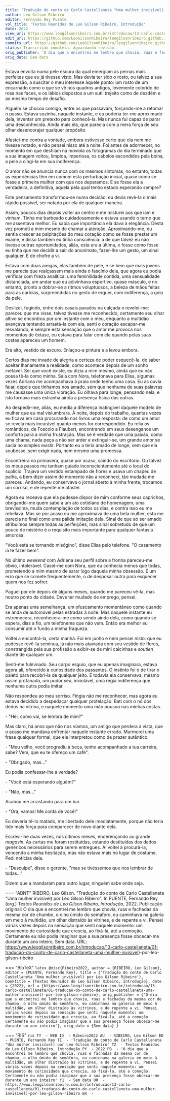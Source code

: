 ```yaml
---
title: 'Tradução do conto de Carlo Castellaneta "Uma mulher invisível) por Leo Gilson Ribeiro'
author: Leo Gilson Ribeiro
editor: Fernando Rey Puente
vol_title: 'Textos Reunidos de Leo Gilson Ribeiro, Introdução'
date: 2022
view_url: https://www.leogilsonribeiro.com.br/introducao/13-carlo-castellaneta/01-traducao-do-conto-de-carlo-castellaneta-uma-mulher-invisivel)-por-leo-gilson-ribeiro
edit_url: https://github.com/LeoGilsonRibeiro/leogilsonribeiro.github.io/edit/main//docs/markdown/introducao/13-carlo-castellaneta/01-traducao-do-conto-de-carlo-castellaneta-uma-mulher-invisivel)-por-leo-gilson-ribeiro.md
commits_url: https://github.com/LeoGilsonRibeiro/leogilsonribeiro.github.io/commits/main/docs/markdown/introducao/13-carlo-castellaneta/01-traducao-do-conto-de-carlo-castellaneta-uma-mulher-invisivel)-por-leo-gilson-ribeiro.md
status: Transcrição completa. Aguardando revisão.
orig_publisher: 'O dia que a encontrei me lembro que chovia, ruas e fachadas da mesma cor de chumbo, o olho úmido do semáforo, eu caminhava na galeria em meio à multidão, um olhar distraído às vitrines, e de repente a vi. Pensei várias vezes depois na sensação que senti naquele momento: um movimento de curiosidade que crescia, ao fixá-la, até a comoção. Certamente eu não podia imaginar que a sua presença fosse obcecar-me durante um ano inteiro'
orig_date: Sem data
---
```


Estava envolta numa pele escura da qual emergiam as pernas mais perfeitas que eu já tivesse visto. Mas devia ter sido o rosto, ou talvez a sua expressão, a suscitar o meu interesse àquele ponto: um rosto de um encarnado como o que se vê nos quadros antigos, levemente colorido de rosa nas faces, e os lábios dispostos a um sutil trejeito como de desdém e ao mesmo tempo de desafio.

Alguém se chocou comigo, entre os que passavam, forçando-me a retomar o passo. Estava sozinha, naquele instante, e eu poderia ter-me aproximado dela, inventar um pretexto para conhecê-la. Mas nunca fui capaz de parar uma desconhecida. Ainda mais ela, que parecia com a mera força de seu olhar desencorajar qualquer propósito.

Afastei-me contra a vontade, embora estivesse certo que ela nem me tivesse notado, e não pensei nisso até a noite. Foi antes de adormecer, no momento em que desfilam na moviola os fotogramas do dia terminado que a sua imagem voltou, límpida, imperiosa, os cabelos escondidos pela boina, a pele a cingi-la em sua indiferença.

O amor não se anuncia nunca com os mesmos sintomas, no entanto, todas as experiências têm em comum esta perturbação inicial, quase como se fosse a primeira mulher com que nos deparamos. E se fosse ela a verdadeira, a definitiva, aquela pela qual tenho estado esperando sempre?

Este pensamento transformou-se numa decisão: eu devia revê-la o mais rápido possível, ser notado por ela de qualquer maneira.

Assim, poucos dias depois voltei ao centro e me misturei aos que iam e vinham. Tinha me barbeado cuidadosamente e estava usando o terno que me assentava melhor. Eu sabia que importância ela dava à elegância. Desta vez prometi a mim mesmo de chamar a atenção. Aproximando-me, eu sentia crescer as palpitações do meu coração como se fosse prestar um exame, e disso também eu tinha consciência: a de que talvez eu não tivesse outras oportunidades, aliás, esta era a última, e fosse como fosse eu tinha que me decidir a sair do anonimato, fazer-lhe um gesto, um sinal qualquer. E de chofre a vi.

Estava com duas amigas, elas também de pele, e se bem que mais jovens me parecia que realçassem mais ainda o fascínio dela, que agora eu podia verificar com frieza analítica: uma feminilidade contida, uma sensualidade distanciada, um andar que eu adivinhava esportivo, quase másculo, e no entanto, pronto a dobrar-se a ritmos voluptuosos, a beleza de mãos feitas para as carícias, surpreendidas no gesto de erguer, com indiferença, a gola da pele.

Deslizei, fugindo, entre dois casais parados na calçada e revelei-me: pareceu que me visse, talvez tivesse me reconhecido, certamente seu olhar altivo se encontrou por um instante com o meu, enquanto a multidão avançava tentando arrastá-la com ela, senti o coração escapar-me resvalando, é sempre esta sensação que o amor me provoca nos momentos de êxtase, eu estava para falar com ela quando pelas suas costas apareceu um homem.

Era alto, vestido de escuro. Enlaçou-a pintura e a levou embora.

Certos dias me invade de alegria a certeza de poder esquecê-la, de saber aceitar lhanamente a realidade, como acontece depois de um sonho inefável. Sei que você existe, eu dizia a mim mesmo, ainda que eu não possa tê-la como minha. Saía com Nora, telefonava para Elisa, algumas vezes Adriana me acompanhava à praia onde tenho uma casa. Eu as ouvia falar, depois que tínhamos nos amado, sem que nenhuma de suas palavras me causasse uma única vibração. Eu olhava para longe, pensando nela, e isto tornava mais estranha ainda a presença física das outras.

Ao despedir-me, aliás, eu media a diferença inatingível daquele modelo de mulher que eu mal vislumbrara. À noite, depois do trabalho, quantas vezes eu ficava em casa procurando nos livros uma resposta: de como um amor se revela mais incurável quanto menos for correspondido. Eu relia os românticos, de Foscolo a Flaubert, encontrando em seus desenganos um conforto para a minha frustração. Mas se é verdade que uma paixão, como uma chama, nada peça a não ser arder e extinguir-se, um grande amor se sacia no simples existir. Portanto eu a teria amado de longe, sem que ela soubesse, sem exigir nada, nem mesmo uma promessa.

Encontrei-a na primavera, quase por acaso, saindo do escritório. Ou talvez os meus passos me tenham guiado inconscientemente até o local do suplício. Trajava um vestido estampado de flores e usava um chapéu de palha, a bem dizer assim de momento não a reconheci, tão mudada me pareceu. Andando, eu conservava o jornal aberto à minha frente, trocamos um sorriso, e de repente me afastei.

Agora eu receava que ela pudesse dispor de mim conforme seus caprichos, obrigando-me quem sabe a um ato cotidiano de homenagem, uma brevíssima, muda contemplação de todos os dias, e contra isso eu me rebelava. Mas se por acaso eu me aproximava de uma bela mulher, esta me parecia no final como uma pálida imitação dela. Sinal de que ao ser amado atribuímos sempre todas as perfeições, mas sinal sobretudo de que um pouco de mistério é o requisito mais importante para qualquer fantasia amorosa.

"Você está se tornando misógino", disse Elisa pelo telefone. "O casamento ia te fazer bem".

No último *weekend* com Adriana seu perfil sobre a fronha pareceu-me óbvio, intolerável. Casei-me com Nora, que eu conhecia menos que todas, prometendo a mim mesmo de sarar logo daquela minha obsessão. É um erro que se comete frequentemente, o de desposar outra para esquecer quem nos fez sofrer.

Paguei por ele depois de alguns meses, quando me pareceu vê-la, mas noutro ponto da cidade. Deve ter mudado de emprego, pensei.

Era apenas uma semelhança, um ofuscamento momentâneo como quando se anda de automóvel pelas estradas à noite. Mas naquele instante eu estremecera, reconhecera-me como sendo ainda dela, como quando se espera, dias a fio, um telefonema que não vem. Então era melhor eu consumir até o fundo a minha fraqueza.

Voltei a encontrá-la, certa manhã. Foi em junho e nem pensei nisto: que eu pudesse revê-la seminua, já não mais ataviada com seu vestido de flores, constrangida pela sua profissão a exibir-se de mini calcinhas e *soutien* diante de qualquer um.

Senti-me fulminado. Seu corpo esguio, que eu apenas imaginara, estava agora ali, oferecido à curiosidade dos passantes. O instinto foi o de tirar o paletó para recobri-la de qualquer jeito. E todavia ela conservava, mesmo assim profanada, um pudor seu, inviolável, uma régia indiferença que nenhuma outra podia imitar.

Não respondeu ao meu sorriso. Fingia não me reconhecer, mas agora eu estava decidido a despedaçar qualquer protelação. Bati com o nó dos dedos na vitrina, e naquele momento uma mão pousou nas minhas costas.

\- "Hei, como vai, se lembra de mim?"

Mas claro, há anos que não nos víamos, um amigo que perdera a vista, que o acaso me mandava enfrentar naquele instante errado. Murmurei uma frase qualquer formal, que ele interpretou como de prazer autêntico.

\- "Meu velho, você progrediu à beça, tenho acompanhado a tua carreira, sabe? Vem, que eu te ofereço um café".

\- "Obrigado, mas\..."

Eu podia confessar-lhe a verdade?

\- "Você está esperando alguém?"

\- "Não, mas\..."

Acabou me arrastando para um bar.

\- "Ora, vamos! Me conta de você!"

Eu deveria tê-lo matado, me libertado dele imediatamente, porque não teria tido mais força para comparecer de novo diante dela.

Escrevi-lhe duas vezes, nos últimos meses, enderençando ao grande *magasin*. As cartas me foram restituídas, estando destituídas dos dados genéricos necessários para serem entregues. Aí voltei a procurá-la, vencendo a minha hesitação, mas não estava mais no lugar de costume. Pedi notícias dela.

\- "Desculpe", disse o gerente, "mas se tivéssemos que nos lembrar de todas\..."

Dizem que a mandaram para outro lugar, ninguém sabe onde seja.


=== "ABNT"
    RIBEIRO, Leo Gilson. "Tradução do conto de Carlo Castellaneta "Uma mulher invisível) por Leo Gilson Ribeiro". In PUENTE, Fernando Rey (org.) <em>Textos Reunidos de Leo Gilson Ribeiro, Introdução</em>, 2022. Publicação original: O dia que a encontrei me lembro que chovia, ruas e fachadas da mesma cor de chumbo, o olho úmido do semáforo, eu caminhava na galeria em meio à multidão, um olhar distraído às vitrines, e de repente a vi. Pensei várias vezes depois na sensação que senti naquele momento: um movimento de curiosidade que crescia, ao fixá-la, até a comoção. Certamente eu não podia imaginar que a sua presença fosse obcecar-me durante um ano inteiro, Sem data. URL: <a href="stable_url">https://www.leogilsonribeiro.com.br/introducao/13-carlo-castellaneta/01-traducao-do-conto-de-carlo-castellaneta-uma-mulher-invisivel)-por-leo-gilson-ribeiro</a>

=== "BibTeX"
    ```latex
    @misc{Ribeiro2022,
    author = {RIBEIRO, Leo Gilson},
    editor = {PUENTE, Fernando Rey},
    title = {'Tradução do conto de Carlo Castellaneta "Uma mulher invisível) por Leo Gilson Ribeiro'},
    booktitle = {Textos Reunidos de Leo Gilson Ribeiro, Introdução},
    date = {2022},
    url = {https://www.leogilsonribeiro.com.br/introducao/13-carlo-castellaneta/01-traducao-do-conto-de-carlo-castellaneta-uma-mulher-invisivel)-por-leo-gilson-ribeiro},
    orig_publisher = {'O dia que a encontrei me lembro que chovia, ruas e fachadas da mesma cor de chumbo, o olho úmido do semáforo, eu caminhava na galeria em meio à multidão, um olhar distraído às vitrines, e de repente a vi. Pensei várias vezes depois na sensação que senti naquele momento: um movimento de curiosidade que crescia, ao fixá-la, até a comoção. Certamente eu não podia imaginar que a sua presença fosse obcecar-me durante um ano inteiro'},
    orig_date = {Sem data}
    }
    ```

=== "RIS"
    ```ris
    TY  - WEB
    ID  - Ribeiro2022
    AU  - RIBEIRO, Leo Gilson
    ED  - PUENTE, Fernando Rey
    TI  - 'Tradução do conto de Carlo Castellaneta "Uma mulher invisível) por Leo Gilson Ribeiro'
    T2  - Textos Reunidos de Leo Gilson Ribeiro, Introdução
    PY  - 2022
    PB  - 'O dia que a encontrei me lembro que chovia, ruas e fachadas da mesma cor de chumbo, o olho úmido do semáforo, eu caminhava na galeria em meio à multidão, um olhar distraído às vitrines, e de repente a vi. Pensei várias vezes depois na sensação que senti naquele momento: um movimento de curiosidade que crescia, ao fixá-la, até a comoção. Certamente eu não podia imaginar que a sua presença fosse obcecar-me durante um ano inteiro'
    Y1  - Sem data
    UR  - https://www.leogilsonribeiro.com.br/introducao/13-carlo-castellaneta/01-traducao-do-conto-de-carlo-castellaneta-uma-mulher-invisivel)-por-leo-gilson-ribeiro
    ER  - 
    ```
